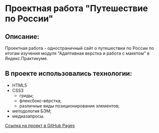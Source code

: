 # Проектная работа "Путешествие по России"

## Описание:
Проектная работа - одностраничный сайт о путешествии по России по итогам изучения модуля "Адаптивная верстка и работа с макетом" в Яндекс.Практикуме.

## В проекте использовались технологии:
* HTML5
* CSS3
  * гриды;
  * флексбокс-вёрстка;
  * различные виды позиционирования элементов;
* методология БЭМ;
* медиазапросы.

[Ссылка на проект в GitHub Pages](https://e-zotova.github.io/russian-travel/)
